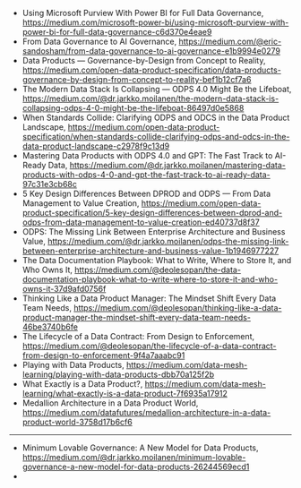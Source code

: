 

- Using Microsoft Purview With Power BI for Full Data Governance, https://medium.com/microsoft-power-bi/using-microsoft-purview-with-power-bi-for-full-data-governance-c6d370e4eae9
- From Data Governance to AI Governance, https://medium.com/@eric-sandosham/from-data-governance-to-ai-governance-e1b9994e0279
- Data Products — Governance-by-Design from Concept to Reality, https://medium.com/open-data-product-specification/data-products-governance-by-design-from-concept-to-reality-bef1b12cf7a6
- The Modern Data Stack Is Collapsing — ODPS 4.0 Might Be the Lifeboat, https://medium.com/@dr.jarkko.moilanen/the-modern-data-stack-is-collapsing-odps-4-0-might-be-the-lifeboat-86497d0e5868
- When Standards Collide: Clarifying ODPS and ODCS in the Data Product Landscape, https://medium.com/open-data-product-specification/when-standards-collide-clarifying-odps-and-odcs-in-the-data-product-landscape-c2978f9c13d9
- Mastering Data Products with ODPS 4.0 and GPT: The Fast Track to AI-Ready Data, https://medium.com/@dr.jarkko.moilanen/mastering-data-products-with-odps-4-0-and-gpt-the-fast-track-to-ai-ready-data-97c31e3cb68c
- 5 Key Design Differences Between DPROD and ODPS — From Data Management to Value Creation, https://medium.com/open-data-product-specification/5-key-design-differences-between-dprod-and-odps-from-data-management-to-value-creation-ed40737d8f37
- ODPS: The Missing Link Between Enterprise Architecture and Business Value, https://medium.com/@dr.jarkko.moilanen/odps-the-missing-link-between-enterprise-architecture-and-business-value-1b1946977227
- The Data Documentation Playbook: What to Write, Where to Store It, and Who Owns It, https://medium.com/@deolesopan/the-data-documentation-playbook-what-to-write-where-to-store-it-and-who-owns-it-37d9afd0756f
- Thinking Like a Data Product Manager: The Mindset Shift Every Data Team Needs, https://medium.com/@deolesopan/thinking-like-a-data-product-manager-the-mindset-shift-every-data-team-needs-46be3740b6fe
- The Lifecycle of a Data Contract: From Design to Enforcement, https://medium.com/@deolesopan/the-lifecycle-of-a-data-contract-from-design-to-enforcement-9f4a7aaabc91
- Playing with Data Products, https://medium.com/data-mesh-learning/playing-with-data-products-dbb70a125f2b
- What Exactly is a Data Product?, https://medium.com/data-mesh-learning/what-exactly-is-a-data-product-7f6935a17912
- Medallion Architecture in a Data Product World, https://medium.com/datafutures/medallion-architecture-in-a-data-product-world-3758d17b6cf6

----------------------------------------

- Minimum Lovable Governance: A New Model for Data Products, https://medium.com/@dr.jarkko.moilanen/minimum-lovable-governance-a-new-model-for-data-products-26244569ecd1
- 
